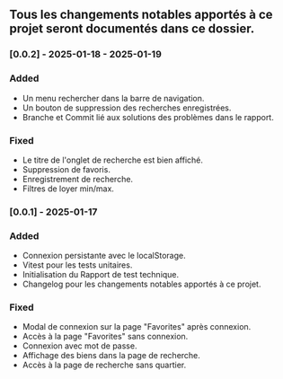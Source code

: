 ## Tous les changements notables apportés à ce projet seront documentés dans ce dossier.

### [0.0.2] - 2025-01-18 - 2025-01-19

### Added

- Un menu rechercher dans la barre de navigation.
- Un bouton de suppression des recherches enregistrées.
- Branche et Commit lié aux solutions des problèmes dans le rapport.

### Fixed

- Le titre de l'onglet de recherche est bien affiché.
- Suppression de favoris.
- Enregistrement de recherche.
- Filtres de loyer min/max.

### [0.0.1] - 2025-01-17

### Added

- Connexion persistante avec le localStorage.
- Vitest pour les tests unitaires.
- Initialisation du Rapport de test technique.
- Changelog pour les changements notables apportés à ce projet.

### Fixed

- Modal de connexion sur la page "Favorites" après connexion.
- Accès à la page "Favorites" sans connexion.
- Connexion avec mot de passe.
- Affichage des biens dans la page de recherche.
- Accès à la page de recherche sans quartier.
